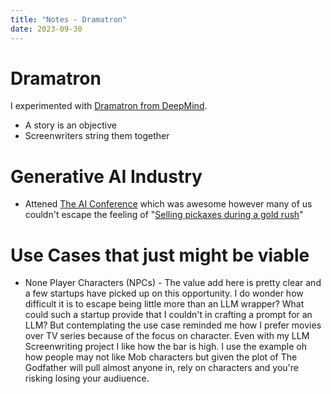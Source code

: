 ```yaml
---
title: "Notes - Dramatron"
date: 2023-09-30
---
```


# Dramatron
I experimented with [Dramatron from DeepMind](https://www.deepmind.com/open-source/dramatron). 
- A story is an objective
- Screenwriters string them together

# Generative AI Industry
- Attened [The AI Conference](https://aiconference.com/) which was awesome however many of us couldn't escape the feeling of "[Selling pickaxes during a gold rush](https://cdixon.org/2011/02/05/selling-pickaxes-during-a-gold-rush)"

# Use Cases that just might be viable
- None Player Characters (NPCs) - The value add here is pretty clear and a few startups have picked up on this opportunity. I do wonder how difficult it is to escape being little more than an LLM wrapper? What could such a startup provide that I couldn't in crafting a prompt for an LLM? But contemplating the use case reminded me how I prefer movies over TV series because of the focus on character. Even with my LLM Screenwriting project I like how the bar is high. I use the example oh how people may not like Mob characters but given the plot of The Godfather will pull almost anyone in, rely on characters and you're risking losing your audiuence. 
